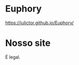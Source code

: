 # Euphory
https://julictor.github.io/Euphory/
<!DOCTYPE html>
<html>
<head>
<title>Page Title</title>
</head>
<body>

<h1>Nosso site</h1>
<p>É legal.</p>

</body>
</html>
